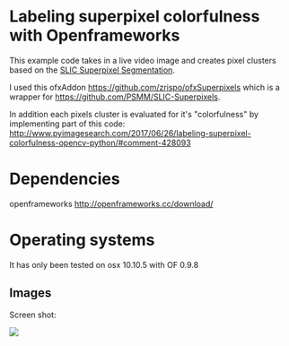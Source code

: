 # Labeling superpixel colorfulness with Openframeworks

This example code takes in a live video image and creates pixel clusters based on the <a href="http://ivrl.epfl.ch/research/superpixels">SLIC Superpixel Segmentation</a>.

I used this ofxAddon <https://github.com/zrispo/ofxSuperpixels> which is a wrapper for <https://github.com/PSMM/SLIC-Superpixels>.

In addition each pixels cluster is evaluated for it's "colorfulness" by implementing part of this code:
<http://www.pyimagesearch.com/2017/06/26/labeling-superpixel-colorfulness-opencv-python/#comment-428093>

# Dependencies

openframeworks
http://openframeworks.cc/download/

# Operating systems
It has only been tested on osx 10.10.5 with OF 0.9.8

## Images
Screen shot:

![](https://raw.githubusercontent.com/stephanschulz/superpixels-colorfulness/master/Screen_Shot.png)

